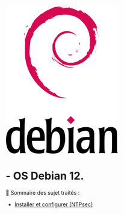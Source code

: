 ![Debian_logo-01](./images/Debian_logo-01.png)

# - OS Debian 12.

👋 Sommaire des sujet traités :

- [Installer et configurer (NTPsec)](installer-et-configurer-NTPsec.md)

